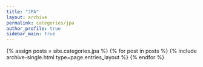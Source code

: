 ```yaml
---
title: "JPA"
layout: archive
permalink: categories/jpa
author_profile: true
sidebar_main: true
---
```



{% assign posts = site.categories.jpa %}
{% for post in posts %} {% include archive-single.html type=page.entries_layout %} {% endfor %}